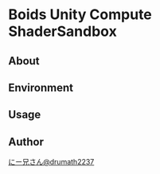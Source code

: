 # Boids Unity Compute ShaderSandbox

## About

## Environment

## Usage

## Author

[にー兄さん@drumath2237](https://twitter.com/ninisan_drumath)
